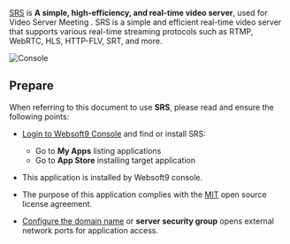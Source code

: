 [SRS](https://ossrs.net/) is **A simple, high-efficiency, and real-time video server**, used for Video Server Meeting . SRS is a simple and efficient real-time video server that supports various real-time streaming protocols such as RTMP, WebRTC, HLS, HTTP-FLV, SRT, and more. 


![Console](https://libs.websoft9.com/Websoft9/DocsPicture/zh/srs/srs-console-websoft9.png)


## Prepare

When referring to this document to use **SRS**, please read and ensure the following points:

- [Login to Websoft9 Console](./login-console) and find or install SRS:
  - Go to **My Apps** listing applications 
  - Go to **App Store** installing target application

- This application is installed by Websoft9 console.


- The purpose of this application complies with the [MIT](https://opensource.org/licenses/MIT) open source license agreement.


- [Configure the domain name](./domain-set) or **server security group** opens external network ports for application access.